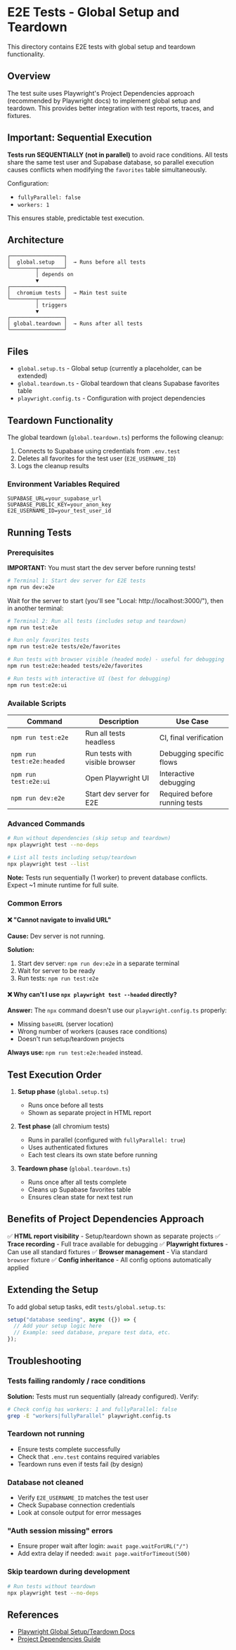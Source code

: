 # E2E Tests - Global Setup and Teardown

This directory contains E2E tests with global setup and teardown functionality.

## Overview

The test suite uses Playwright's Project Dependencies approach (recommended by Playwright docs) to implement global setup and teardown. This provides better integration with test reports, traces, and fixtures.

## Important: Sequential Execution

**Tests run SEQUENTIALLY (not in parallel)** to avoid race conditions. All tests share the same test user and Supabase database, so parallel execution causes conflicts when modifying the `favorites` table simultaneously.

Configuration:
- `fullyParallel: false`
- `workers: 1`

This ensures stable, predictable test execution.

## Architecture

```
┌─────────────────┐
│  global.setup   │  → Runs before all tests
└────────┬────────┘
         │ depends on
         ▼
┌─────────────────┐
│  chromium tests │  → Main test suite
└────────┬────────┘
         │ triggers
         ▼
┌─────────────────┐
│ global.teardown │  → Runs after all tests
└─────────────────┘
```

## Files

- `global.setup.ts` - Global setup (currently a placeholder, can be extended)
- `global.teardown.ts` - Global teardown that cleans Supabase favorites table
- `playwright.config.ts` - Configuration with project dependencies

## Teardown Functionality

The global teardown (`global.teardown.ts`) performs the following cleanup:

1. Connects to Supabase using credentials from `.env.test`
2. Deletes all favorites for the test user (`E2E_USERNAME_ID`)
3. Logs the cleanup results

### Environment Variables Required

```env
SUPABASE_URL=your_supabase_url
SUPABASE_PUBLIC_KEY=your_anon_key
E2E_USERNAME_ID=your_test_user_id
```

## Running Tests

### Prerequisites
**IMPORTANT:** You must start the dev server before running tests!

```bash
# Terminal 1: Start dev server for E2E tests
npm run dev:e2e
```

Wait for the server to start (you'll see "Local: http://localhost:3000/"), then in another terminal:

```bash
# Terminal 2: Run all tests (includes setup and teardown)
npm run test:e2e

# Run only favorites tests
npm run test:e2e tests/e2e/favorites

# Run tests with browser visible (headed mode) - useful for debugging
npm run test:e2e:headed tests/e2e/favorites

# Run tests with interactive UI (best for debugging)
npm run test:e2e:ui
```

### Available Scripts

| Command | Description | Use Case |
|---------|-------------|----------|
| `npm run test:e2e` | Run all tests headless | CI, final verification |
| `npm run test:e2e:headed` | Run tests with visible browser | Debugging specific flows |
| `npm run test:e2e:ui` | Open Playwright UI | Interactive debugging |
| `npm run dev:e2e` | Start dev server for E2E | Required before running tests |

### Advanced Commands

```bash
# Run without dependencies (skip setup and teardown)
npx playwright test --no-deps

# List all tests including setup/teardown
npx playwright test --list
```

**Note:** Tests run sequentially (1 worker) to prevent database conflicts. Expect ~1 minute runtime for full suite.

### Common Errors

#### ❌ "Cannot navigate to invalid URL"

**Cause:** Dev server is not running.

**Solution:**
1. Start dev server: `npm run dev:e2e` in a separate terminal
2. Wait for server to be ready
3. Run tests: `npm run test:e2e`

#### ❌ Why can't I use `npx playwright test --headed` directly?

**Answer:** The `npx` command doesn't use our `playwright.config.ts` properly:
- Missing `baseURL` (server location)
- Wrong number of workers (causes race conditions)
- Doesn't run setup/teardown projects

**Always use:** `npm run test:e2e:headed` instead.

## Test Execution Order

1. **Setup phase** (`global.setup.ts`)
   - Runs once before all tests
   - Shown as separate project in HTML report

2. **Test phase** (all chromium tests)
   - Runs in parallel (configured with `fullyParallel: true`)
   - Uses authenticated fixtures
   - Each test clears its own state before running

3. **Teardown phase** (`global.teardown.ts`)
   - Runs once after all tests complete
   - Cleans up Supabase favorites table
   - Ensures clean state for next test run

## Benefits of Project Dependencies Approach

✅ **HTML report visibility** - Setup/teardown shown as separate projects
✅ **Trace recording** - Full trace available for debugging
✅ **Playwright fixtures** - Can use all standard fixtures
✅ **Browser management** - Via standard `browser` fixture
✅ **Config inheritance** - All config options automatically applied

## Extending the Setup

To add global setup tasks, edit `tests/global.setup.ts`:

```typescript
setup("database seeding", async ({}) => {
  // Add your setup logic here
  // Example: seed database, prepare test data, etc.
});
```

## Troubleshooting

### Tests failing randomly / race conditions

**Solution:** Tests must run sequentially (already configured). Verify:
```bash
# Check config has workers: 1 and fullyParallel: false
grep -E "workers|fullyParallel" playwright.config.ts
```

### Teardown not running

- Ensure tests complete successfully
- Check that `.env.test` contains required variables
- Teardown runs even if tests fail (by design)

### Database not cleaned

- Verify `E2E_USERNAME_ID` matches the test user
- Check Supabase connection credentials
- Look at console output for error messages

### "Auth session missing" errors

- Ensure proper wait after login: `await page.waitForURL("/")`
- Add extra delay if needed: `await page.waitForTimeout(500)`

### Skip teardown during development

```bash
# Run tests without teardown
npx playwright test --no-deps
```

## References

- [Playwright Global Setup/Teardown Docs](https://playwright.dev/docs/test-global-setup-teardown)
- [Project Dependencies Guide](https://playwright.dev/docs/test-projects#dependencies)
